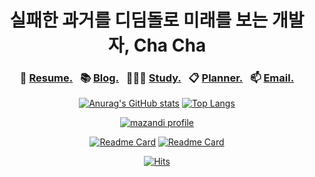 <div align="center">

# 실패한 과거를 디딤돌로 미래를 보는 개발자, Cha Cha

### 🧾 [Resume.](https://chachablog.vercel.app/about/)&nbsp;&nbsp; 📚 [Blog.](https://chachablog.vercel.app/)&nbsp;&nbsp; 👨🏻‍🎓 [Study.](https://chachablog.vercel.app/?tag=%F0%9F%93%9A+Study)&nbsp;&nbsp; 📋 [Planner.](https://www.notion.so/PLANNER-e0ce734f808f4a2fbad6fd7ba37e2f62)&nbsp;&nbsp; 📫 [Email.](mailto:cha3088@gmail.com)
    
  [![Anurag's GitHub stats](https://github-readme-stats.vercel.app/api?username=ChaCha3088&count_private=true&theme=gruvbox)](https://github.com/ChaCha3088?tab=repositories) [![Top Langs](https://github-readme-stats.vercel.app/api/top-langs/?username=ChaCha3088&layout=compact&theme=gruvbox)](https://github.com/ChaCha3088?tab=repositories)
  
  [![mazandi profile](http://mazandi.herokuapp.com/api?handle=cha3088&theme=dark)](https://solved.ac/cha3088)
  
  [![Readme Card](https://github-readme-stats.vercel.app/api/pin/?username=ChaCha3088&repo=MyLittleStore&theme=gruvbox)](https://github.com/ChaCha3088/MyLittleStore) [![Readme Card](https://github-readme-stats.vercel.app/api/pin/?username=ChaCha3088&repo=OAuth2.0-JWT&theme=gruvbox)](https://github.com/ChaCha3088/OAuth2.0-JWT)
  
  [![Hits](https://hits.seeyoufarm.com/api/count/incr/badge.svg?url=https%3A%2F%2Fgithub.com%2Fchacha3088&count_bg=%23555555&title_bg=%23555555&icon=&icon_color=%23555555&title=hits&edge_flat=true)](https://hits.seeyoufarm.com)
  
</div>
